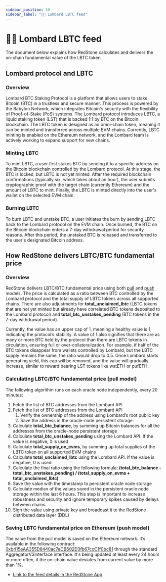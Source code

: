 ```yaml
---
sidebar_position: 10
sidebar_label: "⛓️‍💥 Lombard LBTC feed"
---
```


# ⛓️‍💥 Lombard LBTC feed

The document below explains how RedStone calculates and delivers the on-chain fundamental value of the LBTC token.

## Lombard protocol and LBTC

### Overview

Lombard BTC Staking Protocol is a platform that allows users to stake Bitcoin (BTC) in a trustless and secure manner. This process is powered by the Babylon Network, which integrates Bitcoin's security with the flexibility of Proof-of-Stake (PoS) systems. The Lombard protocol introduces LBTC, a liquid staking token (LST) that is backed 1:1 by BTC on the Bitcoin blockchain. The LBTC token is designed as an omni-chain token, meaning it can be minted and transferred across multiple EVM chains. Currently, LBTC minting is enabled on the Ethereum network, and the Lombard team is actively working to expand support for new chains.

### Minting LBTC

To mint LBTC, a user first stakes BTC by sending it to a specific address on the Bitcoin blockchain controlled by the Lombard protocol. At this stage, the BTC is locked, but LBTC is not yet minted. After the required blockchain confirmations (typically six, which takes about an hour), the user submits cryptographic proof with the target chain (currently Ethereum) and the amount of LBTC to mint. Finally, the LBTC is minted directly into the user's wallet on the selected EVM chain.

### Burning LBTC

To burn LBTC and unstake BTC, a user initiates the burn by sending LBTC back to the Lombard protocol on the EVM chain. Once burned, the BTC on the Bitcoin blockchain enters a 7-day withdrawal period for security reasons. After this period, the unstaked BTC is released and transferred to the user's designated Bitcoin address​.

## How RedStone delivers LBTC/BTC fundamental price

### Overview

RedStone delivers LBTC/BTC fundamental price using both [pull](./models/redstone-pull.mdx) and [push](./models/redstone-push.md) models. The price is calculated as a ratio between BTC controlled by the Lombard protocol and the total supply of LBTC tokens across all supported chains. There are also adjustments for **total_unclaimed_lbtc** (LBTC tokens that are not yet minted but already have correlated BTC tokens deposited to the Lombard protocol) and **total_btc_unstakes_pending** (BTC tokens in the 7-day withdrawal period).

Currently, the value has an upper cap of 1, meaning a healthy value is 1, indicating the protocol’s stability. A value of 1 also signifies that there are as many or more BTC held by the protocol than there are LBTC tokens in circulation, ensuring full or over-collateralization. For example, if half of the BTC tokens disappear from wallets controlled by Lombard, but the LBTC supply remains the same, the ratio would drop to 0.5. Once Lombard starts generating yield, this cap will be removed, and the value will gradually increase, similar to reward bearing LST tokens like wstETH or pufETH.

### Calculating LBTC/BTC fundamental price (pull model)

The following algorithm runs on each oracle node independently, every 20 minutes:

1. Fetch the list of BTC addresses from the Lombard API
1. Fetch the list of BTC addresses from the Lombard API
    1. Verify the ownership of the address using Lombard’s root public key
    1. Save the address in the oracle-node persistent storage
1. Calculate **total_btc_balance**, by summing up Bitcoin balances for all the addresses from the oracle-node persistent storage
1. Calculate **total_btc_unstakes_pending** using the Lombard API. If the value is negative, 0 is used
1. Calculate **total_supply_on_evms**, by summing up total supplies of the LBTC token on all supported EVM chains
1. Calculate **total_unclaimed_lbtc** using the Lombard API. If the value is negative, 0 is used
1. Calculate the final ratio using the following formula: **(total_btc_balance - total_btc_unstakes_pending) / (total_supply_on_evms + total_unclaimed_lbtc)**
1. Save the value with the timestamp to persistent oracle node storage
1. Calculate median of the values saved in the persistent oracle node storage within the last 6 hours. This step is important to increase robustness and security and ignore temporary spikes caused by delays between chains.
1. Sign the value using private key and broadcast it to the RedStone distributed data layer (DDL)


### Saving LBTC fundamental price on Ethereum (push model)

The value from the pull model is saved on the Ethereum network. It’s available in the following contract: [0xb415eAA355D8440ac7eCB602D3fb67ccC1f0bc81](https://etherscan.io/address/0xb415eAA355D8440ac7eCB602D3fb67ccC1f0bc81) through the standard AggregatorV3Interface interface. It's being updated at least every 24 hours or more often, if the on-chain value deviates from current value by more than 1%.


- [Link to the feed details in the RedStone App](https://app.redstone.finance/app/feeds/ethereum-mainnet/lbtc_fundamental/)
